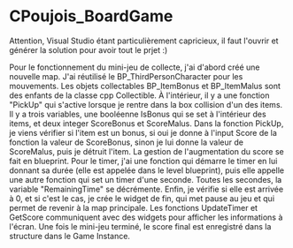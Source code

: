 # CPoujois_BoardGame
 
Attention, Visual Studio étant particulièrement capricieux, il faut l'ouvrir et générer la solution pour avoir tout le prjet :)

Pour le fonctionnement du mini-jeu de collecte, j'ai d'abord créé une nouvelle map. J'ai réutilisé le BP_ThirdPersonCharacter pour les mouvements. 
Les objets collectables BP_ItemBonus et BP_ItemMalus sont des enfants de la classe cpp Collectible. À l'intérieur, il y a une fonction "PickUp" qui s'active lorsque je rentre dans la box collision d'un des items.
Il y a trois variables, une booléenne IsBonus qui se set à l'intérieur des items, et deux integer ScoreBonus et ScoreMalus. Dans la fonction PickUp, je viens vérifier si 
l'item est un bonus, si oui je donne à l'input Score de la fonction la valeur de ScoreBonus, sinon je lui donne la valeur de ScoreMalus, puis je détruit l'item. La gestion
de l'augmentation du score se fait en blueprint.
Pour le timer, j'ai une fonction qui démarre le timer en lui donnant sa durée (elle est appelée dans le level blueprint), puis elle appelle une autre fonction qui set un timer
d'une seconde. Toutes les secondes, la variable "RemainingTime" se décrémente. Enfin, je vérifie si elle est arrivée à 0, et si c'est le cas, je crée le widget de fin, qui met pause au jeu et qui
permet de revenir à la map principale. 
Les fonctions UpdateTimer et GetScore communiquent avec des widgets pour afficher les informations à l'écran. 
Une fois le mini-jeu terminé, le score final est enregistré dans la structure dans le Game Instance.